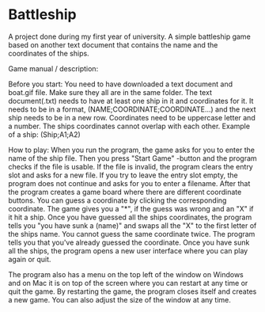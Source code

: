 # Battleship
A project done during my first year of university. A simple battleship game
based on another text document that contains the name and the coordinates of 
the ships.

Game manual / description:

Before you start:
You need to have downloaded a text document and boat.gif file. Make sure they
all are in the same folder. The text document(.txt) needs to have at least one
ship in it and coordinates for it.
It needs to be in a format, (NAME;COORDINATE;COORDINATE...) and the next ship
needs to be in a new row. Coordinates need to be uppercase letter and a number.
The ships coordinates cannot overlap with each other.
Example of a ship: (Ship;A1;A2)

How to play:
When you run the program, the game asks for you to enter the name of the ship
file. Then you press "Start Game" -button and the program checks if the file
is usable. If the file is invalid, the program clears the entry slot and asks
for a new file. If you try to leave the entry slot empty, the program does not
continue and asks for you to enter a filename. After that the program creates a
game board where there are different coordinate buttons. You can guess a
coordinate by clicking the corresponding coordinate. The game gives you a "*",
if the guess was wrong and an "X" if it hit a ship. Once you have guessed all
the ships coordinates, the program tells you "you have sunk a (name)" and swaps
all the "X" to the first letter of the ships name. You cannot guess the same
coordinate twice. The program tells you that you've already guessed the
coordinate.
Once you have sunk all the ships, the program opens a new user interface where
you can play again or quit.

The program also has a menu on the top left of the window on Windows and on Mac
it is on top of the screen where you can restart at any time or quit the game.
By restarting the game, the program closes itself and creates a new game.
You can also adjust the size of the window at any time.
